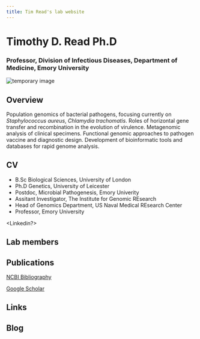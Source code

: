 ```yaml
---
title: Tim Read's lab website
---
```


# Timothy D. Read Ph.D

### Professor, Division of Infectious Diseases, Department of Medicine, Emory University

![temporary image](/Users/timothyread/Pictures/tim_2013.JPG)

## Overview

Population genomics of bacterial pathogens, focusing currently on *Staphylococcus aureus*, *Chlamydia trachomatis*. Roles of horizontal gene transfer and recombination in the evolution of virulence. Metagenomic analysis of clinical specimens. Functional genomic approaches to pathogen vaccine and diagnostic design. Development of bioinformatic tools and databases for rapid genome analysis.

## CV

* B.Sc Biological Sciences, University of London
* Ph.D Genetics, University of Leicester
* Postdoc, Microbial Pathogenesis, Emory Univerity
* Assitant Investigator, The Institute for Genomic REsearch
* Head of Genomics Department, US Naval Medical REsearch Center
* Professor, Emory University

<Linkedin?>


## Lab members

## Publications

[NCBI Bibliography](https://www.ncbi.nlm.nih.gov/myncbi/browse/collection/44852677/?sort=date&direction=descending)

[Google Scholar](https://scholar.google.com/citations?user=XF5C7cgAAAAJ&hl=en)

## Links
<Twitter>
<Staphopia>


## Blog
